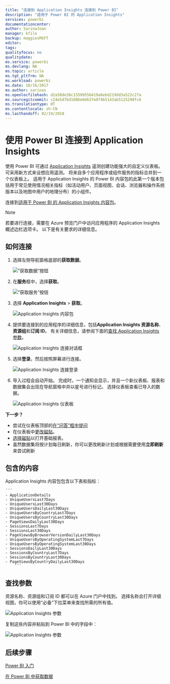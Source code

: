 ```yaml
---
title: "连接到 Application Insights 连接到 Power BI"
description: "适用于 Power BI 的 Application Insights"
services: powerbi
documentationcenter: 
author: SarinaJoan
manager: kfile
backup: maggiesMSFT
editor: 
tags: 
qualityfocus: no
qualitydate: 
ms.service: powerbi
ms.devlang: NA
ms.topic: article
ms.tgt_pltfrm: NA
ms.workload: powerbi
ms.date: 10/16/2017
ms.author: sarinas
ms.openlocfilehash: d2a58de38c15599556419a6ebd219dd3a522c27a
ms.sourcegitcommit: c24e5d7bd1806e0d637e974b5143ab5125298fc6
ms.translationtype: HT
ms.contentlocale: zh-CN
ms.lasthandoff: 02/19/2018
---
```

# <a name="connect-to-application-insights-with-power-bi"></a>使用 Power BI 连接到 Application Insights
使用 Power BI 可通过 [Application Insights](https://azure.microsoft.com/documentation/articles/app-insights-overview/) 遥测创建功能强大的自定义仪表板。 可采用新方式来设想应用遥测。 将来自多个应用程序或组件服务的指标合并到一个仪表板上。 适用于 Application Insights 的 Power BI 内容包的此第一个版本包括用于常见使用情况相关指标（如活动用户、页面视图、会话、浏览器和操作系统版本以及地图中用户的地理分布）的小组件。

连接到[适用于 Power BI 的 Application Insights 内容包](https://app.powerbi.com/getdata/services/application-insights)。

>[!NOTE]
>若要进行连接，需要在 Azure 预览门户中访问应用程序的 Application Insights 概述边栏选项卡。 以下是有关要求的详细信息。

## <a name="how-to-connect"></a>如何连接
1. 选择左侧导航窗格底部的**获取数据**。
   
    ![“获取数据”按钮](media/service-connect-to-application-insights/pbi_getdata.png)
2. 在**服务**框中，选择**获取**。
   
    ![“获取服务”按钮](media/service-connect-to-application-insights/pbi_getservices.png)
3. 选择 **Application Insights**  >  **获取**。
   
    ![Application Insights 内容包](media/service-connect-to-application-insights/appinsights.png)
4. 提供要连接到的应用程序的详细信息，包括**Application Insights 资源名称**、**资源组**和**订阅 ID**。 有关详细信息，请参阅下面的[查找 Application Insights 参数](#FindingAppInsightsParams)。
   
    ![Application Insights 连接对话框](media/service-connect-to-application-insights/pbi_contpkappinsitconnectndialog.png)    
5. 选择**登录**，然后按照屏幕进行连接。
   
    ![Application Insights 连接登录](media/service-connect-to-application-insights/pbi_contpkappinsitconnectn2.png)
6. 导入过程会自动开始。 完成时，一个通知会显示，并且一个新仪表板、报表和数据集会出现在导航窗格中并以星号进行标记。  选择仪表板查看已导入的数据。
   
    ![Application Insights 仪表板](media/service-connect-to-application-insights/pbi_contpkappinsitdash.png)

**下一步？**

* 尝试在仪表板顶部的[在“问答”框中提问](power-bi-q-and-a.md)
* 在仪表板中[更改磁贴](service-dashboard-edit-tile.md)。
* [选择磁贴](service-dashboard-tiles.md)以打开基础报表。
* 虽然数据集将按计划每日刷新，你可以更改刷新计划或根据需要使用**立即刷新**来尝试刷新

## <a name="whats-included"></a>包含的内容
Application Insights 内容包包含以下表和指标：  

    ´´´
    - ApplicationDetails  
    - UniqueUsersLast7Days   
    - UniqueUsersLast30Days   
    - UniqueUsersDailyLast30Days  
    - UniqueUsersByCountryLast7Days  
    - UniqueUsersByCountryLast30Days   
    - PageViewsDailyLast30Days   
    - SessionsLast7Days   
    - SessionsLast30Days  
    - PageViewsByBrowserVersionDailyLast30Days   
    - UniqueUsersByOperatingSystemLast7Days   
    - UniqueUsersByOperatingSystemLast30Days    
    - SessionsDailyLast30Days   
    - SessionsByCountryLast7Days   
    - SessionsByCountryLast30Days   
    - PageViewsByCountryDailyLast30Days  
        ´´´ 

<a name="FindingAppInsightsParams"></a>

## <a name="finding-parameters"></a>查找参数
资源名称、资源组和订阅 ID 都可以在 Azure 门户中找到。 选择名称会打开详细视图，你可以使用“必备”下拉菜单来查找所需的所有值。

![Application Insights 参数](media/service-connect-to-application-insights/pbi_contpkappinsitparams.png)

复制这些内容并粘贴到 Power BI 中的字段中：

![Application Insights 参数](media/service-connect-to-application-insights/pbi_contpkappinsitparam2.png)

## <a name="next-steps"></a>后续步骤
[Power BI 入门](service-get-started.md)

[在 Power BI 中获取数据](service-get-data.md)

